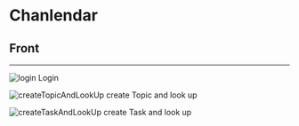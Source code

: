 # Chanlendar

## Front

---

![login](https://user-images.githubusercontent.com/42995061/92310504-1b710980-efea-11ea-99ee-009ca15b6dce.png)
Login

![createTopicAndLookUp](https://user-images.githubusercontent.com/42995061/92151292-dc14b280-ee5b-11ea-84ad-bf3736ef99ab.gif)
create Topic and look up

![createTaskAndLookUp](https://user-images.githubusercontent.com/42995061/92151409-07979d00-ee5c-11ea-8252-274739e42b95.gif)
create Task and look up
